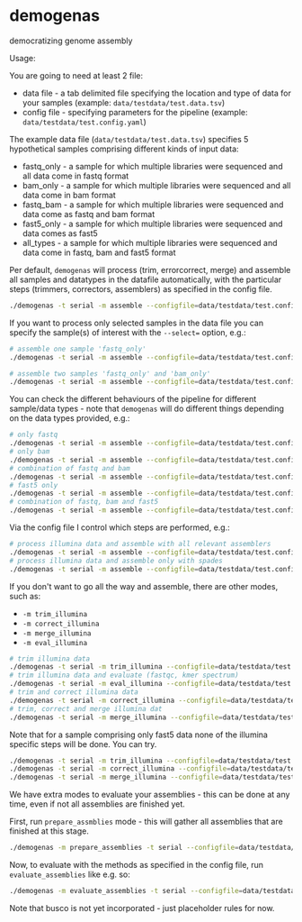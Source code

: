 # demogenas
democratizing genome assembly

Usage:

You are going to need at least 2 file:
 - data file - a tab delimited file specifying the location and type of data for your samples (example: `data/testdata/test.data.tsv`)
 - config file - specifying parameters for the pipeline (example: `data/testdata/test.config.yaml`)

The example data file (`data/testdata/test.data.tsv`) specifies 5 hypothetical samples comprising different kinds of input data:
 - fastq_only - a sample for which multiple libraries were sequenced and all data come in fastq format
 - bam_only - a sample for which multiple libraries were sequenced and all data come in bam format
 - fastq_bam - a sample for which multiple libraries were sequenced and data come as fastq and bam format
 - fast5_only - a sample for which multiple libraries were sequenced and data comes as fast5
 - all_types - a sample for which multiple libraries were sequenced and data come in fastq, bam and fast5 format

Per default, `demogenas` will process (trim, errorcorrect, merge) and assemble all samples and datatypes in the datafile automatically, with the particular steps (trimmers, correctors, assemblers) as specified in the config file.

```bash
./demogenas -t serial -m assemble --configfile=data/testdata/test.config.yaml --dry
``` 

If you want to process only selected samples in the data file you can specify the sample(s) of interest with the `--select=` option, e.g.:
```bash
# assemble one sample 'fastq_only'
./demogenas -t serial -m assemble --configfile=data/testdata/test.config.yaml --dry --select=fastq_only

# assemble two samples 'fastq_only' and 'bam_only'
./demogenas -t serial -m assemble --configfile=data/testdata/test.config.yaml --dry --select=fastq_only,bam_only
```

You can check the different behaviours of the pipeline for different sample/data types - note that `demogenas` will do different things depending on the data types provided, e.g.:
```bash
# only fastq
./demogenas -t serial -m assemble --configfile=data/testdata/test.config.yaml --dry --select=fastq_only
# only bam
./demogenas -t serial -m assemble --configfile=data/testdata/test.config.yaml --dry --select=bam_only
# combination of fastq and bam
./demogenas -t serial -m assemble --configfile=data/testdata/test.config.yaml --dry --select=fastq_bam
# fast5 only
./demogenas -t serial -m assemble --configfile=data/testdata/test.config.yaml --dry --select=fast5_only
# combination of fastq, bam and fast5
./demogenas -t serial -m assemble --configfile=data/testdata/test.config.yaml --dry --select=all_types
```

Via the config file I control which steps are performed, e.g.:
```bash
# process illumina data and assemble with all relevant assemblers
./demogenas -t serial -m assemble --configfile=data/testdata/test.config.yaml --dry --select=fastq_only
# process illumina data and assemble only with spades
./demogenas -t serial -m assemble --configfile=data/testdata/test.config.spadesonly.yaml --dry --select=fastq_only
```

If you don't want to go all the way and assemble, there are other modes, such as:
 - `-m trim_illumina`
 - `-m correct_illumina`
 - `-m merge_illumina`
 - `-m eval_illumina`

```bash
# trim illumina data
./demogenas -t serial -m trim_illumina --configfile=data/testdata/test.config.yaml --dry --select=fastq_only
# trim illumina data and evaluate (fastqc, kmer spectrum)
./demogenas -t serial -m eval_illumina --configfile=data/testdata/test.config.yaml --dry --select=bam_only
# trim and correct illumina data
./demogenas -t serial -m correct_illumina --configfile=data/testdata/test.config.yaml --dry --select=fastq_bam
# trim, correct and merge illumina dat
./demogenas -t serial -m merge_illumina --configfile=data/testdata/test.config.yaml --dry --select=fastq_only
```

Note that for a sample comprising only fast5 data none of the illumina specific steps will be done. You can try.
```bash
./demogenas -t serial -m trim_illumina --configfile=data/testdata/test.config.yaml --dry --select=fast5_only
./demogenas -t serial -m correct_illumina --configfile=data/testdata/test.config.yaml --dry --select=fast5_only
./demogenas -t serial -m merge_illumina --configfile=data/testdata/test.config.yaml --dry --select=fast5_only
```

We have extra modes to evaluate your assemblies - this can be done at any time, even if not all assemblies are finished yet.

First, run `prepare_assmblies` mode - this will gather all assemblies that are finished at this stage.
```bash
./demogenas -m prepare_assemblies -t serial --configfile=data/testdata/test.config.yaml --select="fastq_only"
```

Now, to evaluate with the methods as specified in the config file, run `evaluate_assemblies` like e.g. so:
```bash
./demogenas -m evaluate_assemblies -t serial --configfile=data/testdata/test.config.yaml --select="fastq_only"
```

Note that busco is not yet incorporated - just placeholder rules for now.

